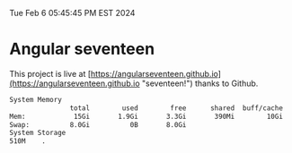 Tue Feb  6 05:45:45 PM EST 2024

# Angular seventeen


This project is live at [https://angularseventeen.github.io](https://angularseventeen.github.io "seventeen!") thanks to Github.

```bash
System Memory
               total        used        free      shared  buff/cache   available
Mem:            15Gi       1.9Gi       3.3Gi       390Mi        10Gi        13Gi
Swap:          8.0Gi          0B       8.0Gi
System Storage
510M	.
